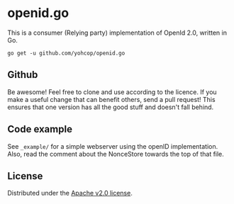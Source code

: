 # openid.go

This is a consumer (Relying party) implementation of OpenId 2.0,
written in Go.

    go get -u github.com/yohcop/openid.go

## Github

Be awesome! Feel free to clone and use according to the licence.
If you make a useful change that can benefit others, send a
pull request! This ensures that one version has all the good stuff
and doesn't fall behind.

## Code example

See `_example/` for a simple webserver using the openID
implementation. Also, read the comment about the NonceStore towards
the top of that file.

## License

Distributed under the [Apache v2.0 license](http://www.apache.org/licenses/LICENSE-2.0.html).
